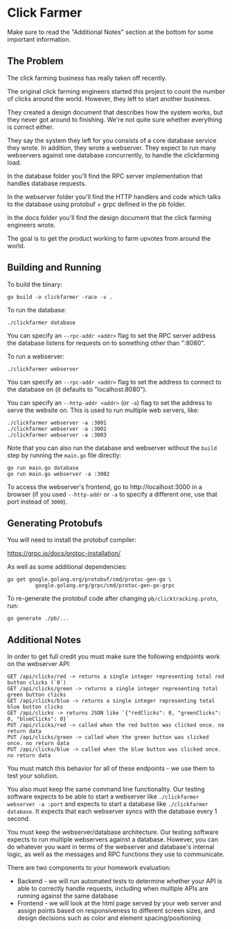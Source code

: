 # Click Farmer

Make sure to read the "Additional Notes" section at the bottom for some important
information.

## The Problem

The click farming business has really taken off recently.

The original click farming engineers started this project to count the number of
clicks around the world. However, they left to start another business.

They created a design document that describes how the system works, but they never
got around to finishing. We're not quite sure whether everything is correct either.

They say the system they left for you consists of a core database service they
wrote. In addition, they wrote a webserver. They expect to run many webservers
against one database concurrently, to handle the clickfarming load.

In the database folder you'll find the RPC server implementation that handles
database requests.

In the webserver folder you'll find the HTTP handlers and code which talks to
the database using protobuf + grpc defined in the pb folder.

In the docs folder you'll find the design document that the click farming
engineers wrote.

The goal is to get the product working to farm upvotes from around the world.

## Building and Running

To build the binary:
```
go build -o clickfarmer -race -v .
```

To run the database:
```
./clickfarmer database
```
You can specify an `--rpc-addr <addr>` flag to set the RPC server address the
database listens for requests on to something other than ":8080".

To run a webserver:
```
./clickfarmer webserver
```
You can specify an `--rpc-addr <addr>` flag to set the address to connect to
the database on (it defaults to "localhost:8080").

You can specify an `--http-addr <addr>` (or `-a`) flag to set the address to
serve the website on. This is used to run multiple web servers, like:

```
./clickfarmer webserver -a :3001
./clickfarmer webserver -a :3002
./clickfarmer webserver -a :3003
```

Note that you can also run the database and webserver without the `build` step
by running the `main.go` file directly:

```
go run main.go database
go run main.go webserver -a :3002
```

To access the webserver's frontend, go to http://localhost:3000 in a browser (if
you used `--http-addr` or `-a` to specify a different one, use that port
instead of `3000`).

## Generating Protobufs

You will need to install the protobuf compiler:

https://grpc.io/docs/protoc-installation/

As well as some additional dependencies:

```
go get google.golang.org/protobuf/cmd/protoc-gen-go \
         google.golang.org/grpc/cmd/protoc-gen-go-grpc
```

To re-generate the protobuf code after changing `pb/clicktracking.proto`, run:
```
go generate ./pb/...
```

## Additional Notes

In order to get full credit you must make sure the following endpoints work
on the webserver API:
```
GET /api/clicks/red -> returns a single integer representing total red button clicks (`0`)
GET /api/clicks/green -> returns a single integer representing total green button clicks
GET /api/clicks/blue -> returns a single integer representing total blue button clicks
GET /api/clicks -> returns JSON like `{"redClicks": 0, "greenClicks": 0, "blueClicks": 0}`
PUT /api/clicks/red -> called when the red button was clicked once. no return data
PUT /api/clicks/green -> called when the green button was clicked once. no return data
PUT /api/clicks/blue -> called when the blue button was clicked once. no return data
```

You must match this behavior for all of these endpoints - we use them to test
your solution.

You also must keep the same command line functionality. Our testing software
expects to be able to start a webserver like
`./clickfarmer webserver -a :port` and expects to start a database like
`./clickfarmer database`. It expects that each webserver syncs with the database
every 1 second.

You must keep the webserver/database architecture. Our testing software expects
to run multiple webservers against a database. However, you can do whatever
you want in terms of the webserver and database's internal logic, as well as the
messages and RPC functions they use to communicate.

There are two components to your homework evaluation:
* Backend - we will run automated tests to determine whether your API is able to correctly handle requests, including when multiple APIs are running against the same database
* Frontend - we will look at the html page served by your web server and assign points based on responsiveness to different screen sizes, and design decisions such as color and element spacing/positioning

